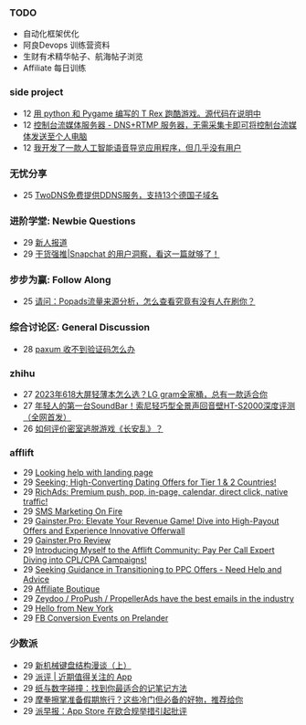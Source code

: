 ### TODO
-  自动化框架优化
-  阿良Devops 训练营资料
-  生财有术精华帖子、航海帖子浏览
-  Affiliate 每日训练

### side project
<!-- sideproject:START -->
-  12 [用 python 和 Pygame 编写的 T Rex 跑酷游戏。源代码在说明中](https://www.youtube.com/watch?v=pZySIXSelCA)
-  12 [控制台流媒体服务器 - DNS+RTMP 服务器，无需采集卡即可将控制台流媒体发送至个人电脑](https://github.com/Aioros/console-streaming-server)
-  12 [我开发了一款人工智能语音导览应用程序，但几乎没有用户](https://www.reddit.com/r/SideProject/comments/18gpp0e/ive_built_an_ai_audio_tour_app_but_have_almost_no/)<!-- sideproject:END -->


### 无忧分享
<!-- ruyo:START -->
-  25 [TwoDNS免费提供DDNS服务，支持13个德国子域名](https://51.ruyo.net/18595.html)<!-- ruyo:END -->

### 进阶学堂: Newbie Questions
<!-- advertcn1:START -->
-  29 [新人报道](https://www.advertcn.com/thread-113863-1-1.html)
-  29 [干货强推|Snapchat 的用户洞察，看这一篇就够了！](https://www.advertcn.com/thread-113860-1-1.html)<!-- advertcn1:END -->

### 步步为赢: Follow Along
<!-- advertcn2:START -->
-  25 [请问：Popads流量来源分析，怎么查看究竟有没有人在刷你？](https://www.advertcn.com/thread-113807-1-1.html)<!-- advertcn2:END -->

### 综合讨论区: General Discussion
<!-- advertcn3:START -->
-  28 [paxum 收不到验证码怎么办](https://www.advertcn.com/thread-113852-1-1.html)<!-- advertcn3:END -->


### zhihu
<!-- zhihu:START -->
-  27 [2023年618大屏轻薄本怎么选？LG gram全家桶，总有一款适合你](http://zhuanlan.zhihu.com/p/632641888?utm_campaign=rss&utm_medium=rss&utm_source=rss&utm_content=title)
-  27 [年轻人的第一台SoundBar！索尼轻巧型全景声回音壁HT-S2000深度评测（全网首发）](http://zhuanlan.zhihu.com/p/630990296?utm_campaign=rss&utm_medium=rss&utm_source=rss&utm_content=title)
-  26 [如何评价密室逃脱游戏《长安乱》？](http://www.zhihu.com/question/563950552/answer/3045961312?utm_campaign=rss&utm_medium=rss&utm_source=rss&utm_content=title)<!-- zhihu:END -->

### afflift
<!-- afflift:START -->
-  29 [Looking help with landing page](https://afflift.com/f/threads/looking-help-with-landing-page.12546/)
-  29 [Seeking; High-Converting Dating Offers for Tier 1 &amp; 2 Countries!](https://afflift.com/f/threads/seeking-high-converting-dating-offers-for-tier-1-2-countries.12549/)
-  29 [RichAds: Premium push, pop, in-page, calendar, direct click, native traffic!](https://afflift.com/f/threads/richads-premium-push-pop-in-page-calendar-direct-click-native-traffic.991/)
-  29 [SMS Marketing On Fire](https://afflift.com/f/threads/sms-marketing-on-fire.7169/)
-  29 [Gainster.Pro: Elevate Your Revenue Game! Dive into High-Payout Offers and Experience Innovative Offerwall](https://afflift.com/f/threads/gainster-pro-elevate-your-revenue-game-dive-into-high-payout-offers-and-experience-innovative-offerwall.12302/)
-  29 [Gainster.Pro Review](https://afflift.com/f/threads/gainster-pro-review.12548/)
-  29 [Introducing Myself to the Afflift Community: Pay Per Call Expert Diving into CPL/CPA Campaigns!](https://afflift.com/f/threads/introducing-myself-to-the-afflift-community-pay-per-call-expert-diving-into-cpl-cpa-campaigns.12516/)
-  29 [Seeking Guidance in Transitioning to PPC Offers - Need Help and Advice](https://afflift.com/f/threads/seeking-guidance-in-transitioning-to-ppc-offers-need-help-and-advice.12547/)
-  29 [Affiliate Boutique](https://afflift.com/f/threads/affiliate-boutique.8028/)
-  29 [Zeydoo / ProPush / PropellerAds have the best emails in the industry](https://afflift.com/f/threads/zeydoo-propush-propellerads-have-the-best-emails-in-the-industry.12131/)
-  29 [Hello from New York](https://afflift.com/f/threads/hello-from-new-york.12537/)
-  29 [FB Conversion Events on Prelander](https://afflift.com/f/threads/fb-conversion-events-on-prelander.12539/)<!-- afflift:END -->

### 少数派
<!-- sspai:START -->
-  29 [新机械键盘结构漫谈（上）](https://sspai.com/prime/story/mechanic-keyboard-structures-01)
-  29 [派评 | 近期值得关注的 App](https://sspai.com/post/86166)
-  29 [纸与数字碰撞：找到你最适合的记笔记方法](https://sspai.com/post/85800)
-  29 [摩拳擦掌准备假期旅行？这些冷门但必备的好物，推荐给你](https://sspai.com/post/86007)
-  29 [派早报：App Store 在欧合规举措引起批评](https://sspai.com/post/86150)<!-- sspai:END -->
